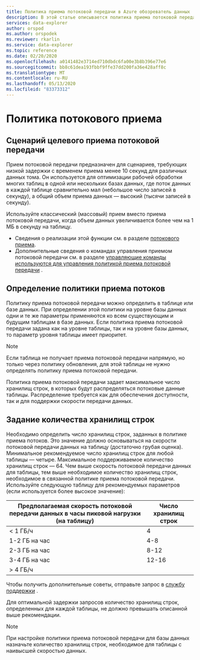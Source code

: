 ```yaml
---
title: Политика приема потоковой передачи в Azure обозреватель данных | Документация Майкрософт
description: В этой статье описывается политика приема потоковой передачи в Azure обозреватель данных.
services: data-explorer
author: orspod
ms.author: orspodek
ms.reviewer: rkarlin
ms.service: data-explorer
ms.topic: reference
ms.date: 02/20/2020
ms.openlocfilehash: a0141482e3714ed710dbdc6fa00e3b8b396e77e6
ms.sourcegitcommit: bb8c61dea193fbbf9ffe37dd200fa36e428aff8c
ms.translationtype: MT
ms.contentlocale: ru-RU
ms.lasthandoff: 05/13/2020
ms.locfileid: "83373312"
---
```

# <a name="streaming-ingestion-policy"></a>Политика потокового приема

## <a name="streaming-ingestion-target-scenario"></a>Сценарий целевого приема потоковой передачи

Прием потоковой передачи предназначен для сценариев, требующих низкой задержки с временем приема менее 10 секунд для различных данных тома. Он используется для оптимизации рабочей обработки многих таблиц в одной или нескольких базах данных, где поток данных в каждой таблице сравнительно мал (небольшое число записей в секунду), а общий объем приема данных — высокий (тысячи записей в секунду).

Используйте классический (массовый) прием вместо приема потоковой передачи, когда объем данных увеличивается более чем на 1 МБ в секунду на таблицу. 

* Сведения о реализации этой функции см. в разделе [потокового приема](../../ingest-data-streaming.md).
* Дополнительные сведения о командах управления приемом потоковой передачи см. в разделе [управляющие команды используются для управления политикой приема потоковой передачи](../management/streamingingestion-policy.md) .

## <a name="streaming-ingestion-policy-definition"></a>Определение политики приема потоков

Политику приема потоковой передачи можно определить в таблице или базе данных. При определении этой политики на уровне базы данных одни и те же параметры применяются ко всем существующим и будущим таблицам в базе данных. Если политика приема потоковой передачи задана как на уровне таблицы, так и на уровне базы данных, то параметр уровня таблицы имеет приоритет.

> [!NOTE]
> Если таблица не получает приема потоковой передачи напрямую, но только через политику обновления, для этой таблицы не нужно определять политику приема потоковой передачи. 

Политика приема потоковой передачи задает максимальное число хранилищ строк, в которых будут распределяться потоковые данные таблицы. Распределение требуется как для обеспечения доступности, так и для поддержки скорости передачи данных.

## <a name="setting-the-number-of-row-stores"></a>Задание количества хранилищ строк

Необходимо определить число хранилищ строк, заданных в политике приема потоков. Это значение должно основываться на скорости потоковой передачи данных на таблицу (достаточно грубая оценка).
Минимальное рекомендуемое число хранилищ строк для любой таблицы — четыре. Максимальное поддерживаемое количество хранилищ строк — 64.
Чем выше скорость потоковой передачи данных для таблицы, тем выше необходимое количество хранилищ строк, необходимое в связанной политике приема потоковой передачи.
Используйте следующую таблицу для рекомендуемых параметров (если используется более высокое значение):

|Предполагаемая скорость потоковой передачи данных в часы пиковой нагрузки (на таблицу)|Число хранилищ строк|
|----------|------|
|< 1 ГБ/ч |4|
|1-2 ГБ на час |4-8|
|2-3 ГБ на час |8-12|
|3-4 ГБ на час |12-16|
| > 4 ГБ/ч |

 Чтобы получить дополнительные советы, отправьте запрос в [службу поддержки](https://ms.portal.azure.com/#blade/Microsoft_Azure_Support/HelpAndSupportBlade/overview) .

Для оптимальной задержки запросов количество хранилищ строк, определенных для каждой таблицы, не должно превышать описанной выше рекомендации.

> [!NOTE]
> При настройке политики приема потоковой передачи для базы данных назначьте количество хранилищ строк, необходимое для таблицы с наивысшей скоростью данных. 